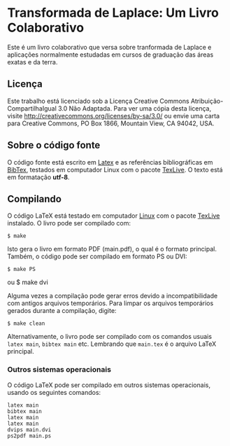 # Transformada de Laplace: Um Livro Colaborativo

Este é um livro colaborativo que versa sobre tranformada de Laplace e aplicações normalmente estudadas em cursos de graduação das áreas exatas e da terra.

## Licença
Este trabalho está licenciado sob a Licença Creative Commons Atribuição-CompartilhaIgual 3.0 Não Adaptada. Para ver uma cópia desta licença, visite <http://creativecommons.org/licenses/by-sa/3.0/> ou envie uma carta para Creative Commons, PO Box 1866, Mountain View, CA 94042, USA.

## Sobre o código fonte
O código fonte está escrito em [Latex](https://latex-project.org/) e as referências bibliográficas em [BibTex](http://www.bibtex.org/), testados em computador Linux com o pacote [TexLive](http://www.tug.org/texlive/). O texto está em formatação **utf-8**.

## Compilando
O código LaTeX está testado em computador [Linux](https://pt.wikipedia.org/wiki/Linux) com o pacote [TexLive](https://www.tug.org/texlive/) instalado. O livro pode ser compilado com:

    $ make

Isto gera o livro em formato PDF (main.pdf), o qual é o formato principal. Também, o código pode ser compilado em formato PS ou DVI:

    $ make PS
ou
    $ make dvi

Alguma vezes a compilação pode gerar erros devido a incompatibilidade com antigos arquivos temporários. Para limpar os arquivos temporários gerados durante a compilação, digite:

    $ make clean

Alternativamente, o livro pode ser compilado com os comandos usuais `latex main`, `bibtex main` etc. Lembrando que `main.tex` é o arquivo LaTeX principal.

### Outros sistemas operacionais
O código LaTeX pode ser compilado em outros sistemas operacionais, usando os seguintes comandos:

    latex main
    bibtex main
    latex main
    latex main
    dvips main.dvi
    ps2pdf main.ps

